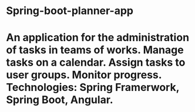 <h1>Spring-boot-planner-app<h1/>
<p>
An application for the administration of tasks in teams of works. Manage tasks on a calendar. Assign tasks to user groups. Monitor progress. Technologies: Spring Framerwork, Spring Boot, Angular.</p>
